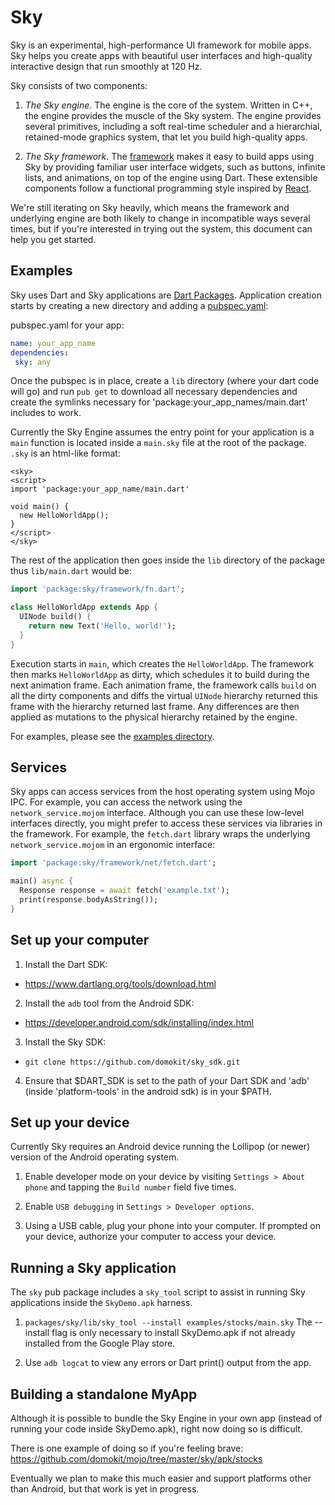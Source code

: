 Sky
===

Sky is an experimental, high-performance UI framework for mobile apps. Sky helps
you create apps with beautiful user interfaces and high-quality interactive
design that run smoothly at 120 Hz.

Sky consists of two components:

1. *The Sky engine.* The engine is the core of the system. Written in C++, the
   engine provides the muscle of the Sky system. The engine provides
   several primitives, including a soft real-time scheduler and a hierarchial,
   retained-mode graphics system, that let you build high-quality apps.

2. *The Sky framework.* The [framework](packages/sky/lib/framework) makes it
   easy to build apps using Sky by providing familiar user interface widgets,
   such as buttons, infinite lists, and animations, on top of the engine using
   Dart. These extensible components follow a functional programming style
   inspired by [React](http://facebook.github.io/react/).

We're still iterating on Sky heavily, which means the framework and underlying
engine are both likely to change in incompatible ways several times, but if
you're interested in trying out the system, this document can help you get
started.

Examples
--------

Sky uses Dart and Sky applications are
[Dart Packages](https://www.dartlang.org/docs/tutorials/shared-pkgs/).
Application creation starts by creating a new directory and
adding a [pubspec.yaml](https://www.dartlang.org/tools/pub/pubspec.html):

 pubspec.yaml for your app:
```yaml
name: your_app_name
dependencies:
 sky: any
```

Once the pubspec is in place, create a `lib` directory (where your dart code
will go) and run `pub get` to download all necessary dependencies and create
the symlinks necessary for 'package:your_app_names/main.dart' includes to work.

Currently the Sky Engine assumes the entry point for your application is a
`main` function is located inside a `main.sky` file at the root of the package.
`.sky` is an html-like format:
```
<sky>
<script>
import 'package:your_app_name/main.dart'

void main() {
  new HelloWorldApp();
}
</script>
</sky>
```

The rest of the application then goes inside the `lib` directory of the package
thus `lib/main.dart` would be:

```dart
import 'package:sky/framework/fn.dart';

class HelloWorldApp extends App {
  UINode build() {
    return new Text('Hello, world!');
  }
}
```

Execution starts in `main`, which creates the `HelloWorldApp`. The framework
then marks `HelloWorldApp` as dirty, which schedules it to build during the next
animation frame. Each animation frame, the framework calls `build` on all the
dirty components and diffs the virtual `UINode` hierarchy returned this frame
with the hierarchy returned last frame. Any differences are then applied as
mutations to the physical hierarchy retained by the engine.

For examples, please see the [examples directory](examples/).

Services
--------

Sky apps can access services from the host operating system using Mojo IPC. For
example, you can access the network using the `network_service.mojom` interface.
Although you can use these low-level interfaces directly, you might prefer to
access these services via libraries in the framework. For example, the
`fetch.dart` library wraps the underlying `network_service.mojom` in an
ergonomic interface:

```dart
import 'package:sky/framework/net/fetch.dart';

main() async {
  Response response = await fetch('example.txt');
  print(response.bodyAsString());
}
```

Set up your computer
--------------------

1. Install the Dart SDK:
  - https://www.dartlang.org/tools/download.html

2. Install the ``adb`` tool from the Android SDK:
  - https://developer.android.com/sdk/installing/index.html

3. Install the Sky SDK:
  - ``git clone https://github.com/domokit/sky_sdk.git``

4. Ensure that $DART_SDK is set to the path of your Dart SDK and 'adb'
   (inside 'platform-tools' in the android sdk) is in your $PATH.

Set up your device
------------------

Currently Sky requires an Android device running the Lollipop (or newer) version
of the Android operating system.

1. Enable developer mode on your device by visiting ``Settings > About phone``
   and tapping the ``Build number`` field five times.

2. Enable ``USB debugging`` in ``Settings > Developer options``.

3. Using a USB cable, plug your phone into your computer. If prompted on your
   device, authorize your computer to access your device.

Running a Sky application
-------------------------

The `sky` pub package includes a `sky_tool` script to assist in running
Sky applications inside the `SkyDemo.apk` harness.

1. ``packages/sky/lib/sky_tool --install examples/stocks/main.sky``
   The --install flag is only necessary to install SkyDemo.apk if not already
   installed from the Google Play store.

2.  Use ``adb logcat`` to view any errors or Dart print() output from the app.

Building a standalone MyApp
---------------------------

Although it is possible to bundle the Sky Engine in your own app (instead of
running your code inside SkyDemo.apk), right now doing so is difficult.

There is one example of doing so if you're feeling brave:
https://github.com/domokit/mojo/tree/master/sky/apk/stocks

Eventually we plan to make this much easier and support platforms other than
Android, but that work is yet in progress.
